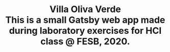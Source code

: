 <h1 align="center">Villa Oliva Verde</div>
<div style="text-align: center">This is a small Gatsby web app made during laboratory exercises for HCI class @ FESB, 2020.</div>
